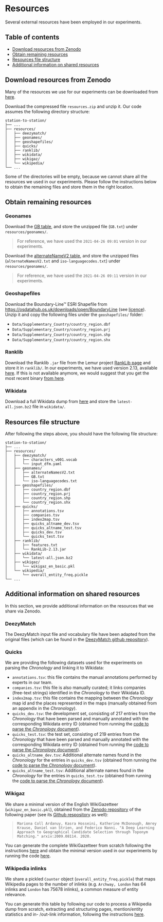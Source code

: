 # Resources

Several external resources have been employed in our experiments.

## Table of contents

- [Download resources from Zenodo](#download-resources-from-zenodo)
- [Obtain remaining resources](#obtain-remaining-resources)
- [Resources file structure](#resources-file-structure)
- [Additional information on shared resources](#additional-information-on-shared-resources)

## Download resources from Zenodo

Many of the resources we use for our experiments can be downloaded from [here](https://zenodo.org/record/5520883).

Download the compressed file `resources.zip` and unzip it. Our code assumes the following directory structure:

```
station-to-station/
├── ...
├── resources/
│   ├── deezymatch/
│   ├── geonames/
│   ├── geoshapefiles/
│   ├── quicks/
│   ├── ranklib/
│   ├── wikidata/
│   ├── wikigaz/
│   └── wikipedia/
└── ...
```

Some of the directories will be empty, because we cannot share all the resources we used in our experiments. Please follow the instructions below to obtain the remaining files and store them in the right location.

## Obtain remaining resources

### Geonames

Download the [GB table](http://download.geonames.org/export/dump/GB.zip), and store the unzipped file (`GB.txt`) under `resources/geonames/`.
> For reference, we have used the `2021-04-26 09:01` version in our experiments.

Download the [alternateNameV2 table](http://download.geonames.org/export/dump/alternateNamesV2.zip), and store the unzipped files (`alternateNamesV2.txt` and `iso-languagecodes.txt`) under `resources/geonames/`.
> For reference, we have used the `2021-04-26 09:11` version in our experiments.

### Geoshapefiles

Download the Boundary-Line™ ESRI Shapefile from https://osdatahub.os.uk/downloads/open/BoundaryLine (see [licence](http://www.nationalarchives.gov.uk/doc/open-government-licence/version/3/)). Unzip it and copy the following files under the `geoshapefiles/` folder:
* `Data/Supplementary_Country/country_region.dbf`
* `Data/Supplementary_Country/country_region.prj`
* `Data/Supplementary_Country/country_region.shp`
* `Data/Supplementary_Country/country_region.shx`

### Ranklib

Download the Ranklib `.jar` file from the Lemur project [RankLib page](https://sourceforge.net/p/lemur/wiki/RankLib/) and store it in `ranklib/`. In our experiments, we have used version 2.13, available [here](https://sourceforge.net/projects/lemur/files/lemur/RankLib-2.13/). If this is not available anymore, we would suggest that you get the most recent binary [from here](https://sourceforge.net/projects/lemur/files/lemur/).

### Wikidata

Download a full Wikidata dump from [here](https://dumps.wikimedia.org/wikidatawiki/entities/latest-all.json.bz2) and store the `latest-all.json.bz2` file in `wikidata/`.

## Resources file structure

After following the steps above, you should have the following file structure:
```
station-to-station/
├── ...
├── resources/
│   ├── deezymatch/
│   │   ├── characters_v001.vocab
│   │   └── input_dfm.yaml
│   ├── geonames/
│   │   ├── alternateNamesV2.txt
│   │   ├── GB.txt
│   │   └── iso-languagecodes.txt
│   ├── geoshapefiles/
│   │   ├── country_region.dbf
│   │   ├── country_region.prj
│   │   ├── country_region.shp
│   │   └── country_region.shx
│   ├── quicks/
│   │   ├── annotations.tsv
│   │   ├── companies.tsv
│   │   ├── index2map.tsv
│   │   ├── quicks_altname_dev.tsv
│   │   ├── quicks_altname_test.tsv
│   │   ├── quicks_dev.tsv
│   │   └── quicks_test.tsv
│   ├── ranklib/
│   │   ├── features.txt
│   │   └── RankLib-2.13.jar
│   ├── wikidata/
│   │   └── latest-all.json.bz2
│   ├── wikigaz/
│   │   └── wikigaz_en_basic.pkl
│   └── wikipedia/
│       └── overall_entity_freq.pickle
└── ...
```

## Additional information on shared resources

In this section, we provide additional information on the resources that we share via Zenodo.

### DeezyMatch

The DeezyMatch input file and vocabulary file have been adapted from the original files (which can be found in the [DeezyMatch github repository](https://github.com/Living-with-machines/DeezyMatch/)).

### Quicks

We are providing the following datasets used for the experiments on parsing the _Chronology_ and linking it to Wikidata:
* `annotations.tsv`: this file contains the manual annotations performed by experts in our team.
* `companies.tsv`: this file is also manually curated; it links companies (free-text strings) identified in the _Chronology_ to their Wikidata ID.
* `index2map.tsv`: this file contains the mapping between the _Chronology_ map id and the places represented in the maps (manually obtained from an appendix in the _Chronology_).
* `quicks_dev.tsv`: the development set, consisting of 217 entries from the _Chronology_ that have been parsed and manually annotated with the corresponding Wikidata entry ID (obtained from running the [code to parse the _Chronology_ document](https://github.com/Living-with-machines/station-to-station/tree/main/quicks)).
* `quicks_test.tsv`: the test set, consisting of 219 entries from the _Chronology_ that have been parsed and manually annotated with the corresponding Wikidata entry ID (obtained from running the [code to parse the _Chronology_ document](https://github.com/Living-with-machines/station-to-station/tree/main/quicks)).
* `quicks_altname_dev.tsv`: Additional alternate names found in the _Chronology_ for the entries in `quicks_dev.tsv` (obtained from running the [code to parse the _Chronology_ document](https://github.com/Living-with-machines/station-to-station/tree/main/quicks)).
* `quicks_altname_test.tsv`: Additional alternate names found in the _Chronology_ for the entries in `quicks_test.tsv` (obtained from running the [code to parse the _Chronology_ document](https://github.com/Living-with-machines/station-to-station/tree/main/quicks)).

### Wikigaz

We share a minimal version of the English WikiGazetteer (`wikigaz_en_basic.pkl`), obtained from the [Zenodo repository](https://zenodo.org/record/4034819#.YL8m8TZKi-8) of the following paper (see its [Github respository](https://github.com/Living-with-machines/LwM_SIGSPATIAL2020_ToponymMatching) as well):
> ```
> Mariona Coll Ardanuy, Kasra Hosseini, Katherine McDonough, Amrey Krause, Daniel van Strien, and Federico Nanni. "A Deep Learning Approach to Geographical Candidate Selection through Toponym Matching." arxiv:2009.08114. 2020.
> ```

You can generate the complete WikiGazetteer from scratch following the instructions [here](https://github.com/Living-with-machines/lwm_GIR19_resolving_places/tree/master/gazetteer_construction) and obtain the minimal version used in our experiments by running the code [here](https://github.com/Living-with-machines/LwM_SIGSPATIAL2020_ToponymMatching/blob/master/processing/gazetteers/generate_wikigazetteers.ipynb).

### Wikipedia inlinks

We share a pickled `Counter` object (`overall_entity_freq.pickle`) that maps Wikipedia pages to the number of inlinks (e.g. `Archway, London` has 64 inlinks and `London` has 75678 inlinks), a common measure of entity relevance.

You can generate this table by following our code to process a Wikipedia dump from scratch, extracting and structuring pages, mention/entity statistics and in- /out-link information, following the instructions [here](https://github.com/fedenanni/Reimplementing-TagMe).
